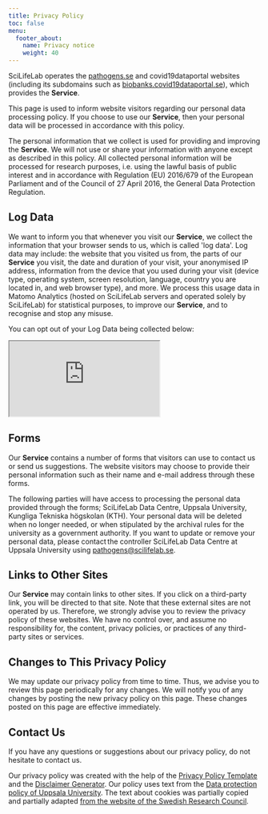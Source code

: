 ```yaml
---
title: Privacy Policy
toc: false
menu:
  footer_about:
    name: Privacy notice
    weight: 40
---
```


SciLifeLab operates the [pathogens.se](https://pathogens.se/) and covid19dataportal websites (including its subdomains such as [biobanks.covid19dataportal.se](https://biobanks.covid19dataportal.se/)), which provides the **Service**.

This page is used to inform website visitors regarding our personal data processing policy. If you choose to use our **Service**, then your personal data will be processed in accordance with this policy.

The personal information that we collect is used for providing and improving the **Service**.
We will not use or share your information with anyone except as described in this policy. All collected personal information will be processed for research purposes, i.e. using the lawful basis of public interest and in accordance with Regulation (EU) 2016/679 of the European Parliament and of the Council of 27 April 2016, the General Data Protection Regulation.

## Log Data

We want to inform you that whenever you visit our **Service**, we collect the information that your browser sends to us, which is called 'log data'. Log data may include: the website that you visited us from, the parts of our **Service** you visit, the date and duration of your visit, your anonymised IP address, information from the device that you used during your visit (device type, operating system, screen resolution, language, country you are located in, and web browser type), and more. We process this usage data in Matomo Analytics (hosted on SciLifeLab servers and operated solely by SciLifeLab) for statistical purposes, to improve our **Service**, and to recognise and stop any misuse.

You can opt out of your Log Data being collected below:

<iframe id="matoOpOut" title="Data share opt out box" src="https://matomo.dc.scilifelab.se/index.php?module=CoreAdminHome&action=optOut&language=en&fontSize=16px&fontFamily=Helvetica"></iframe>

## Forms

Our **Service** contains a number of forms that visitors can use to contact us or send us suggestions. The website visitors may choose to provide their personal information such as their name and e-mail address through these forms.

The following parties will have access to processing the personal data provided through the forms; SciLifeLab Data Centre, Uppsala University, Kungliga Tekniska högskolan (KTH). Your personal data will be deleted when no longer needed, or when stipulated by the archival rules for the university as a government authority. If you want to update or remove your personal data, please contact the controller SciLifeLab Data Centre at Uppsala University using <pathogens@scilifelab.se>.

## Links to Other Sites

Our **Service** may contain links to other sites. If you click on a third-party link, you will be directed to that site. Note that these external sites are not operated by us. Therefore, we strongly advise you to review the privacy policy of these websites. We have no control over, and assume no responsibility for, the content, privacy policies, or practices of any third-party sites or services.

## Changes to This Privacy Policy

We may update our privacy policy from time to time.
Thus, we advise you to review this page periodically for any changes.
We will notify you of any changes by posting the new privacy policy on this page.
These changes posted on this page are effective immediately.

## Contact Us

If you have any questions or suggestions about our privacy policy, do not hesitate to contact us.

Our privacy policy was created with the help of the [Privacy Policy Template](https://www.privacypolicytemplate.net) and the [Disclaimer Generator](https://www.disclaimergenerator.org/). Our policy uses text from the [Data protection policy of Uppsala University](https://www.uu.se/en/about-uu/data-protection-policy). The text about cookies was partially copied and partially adapted [from the website of the Swedish Research Council](https://www.vr.se/english/about-cookies.html).
